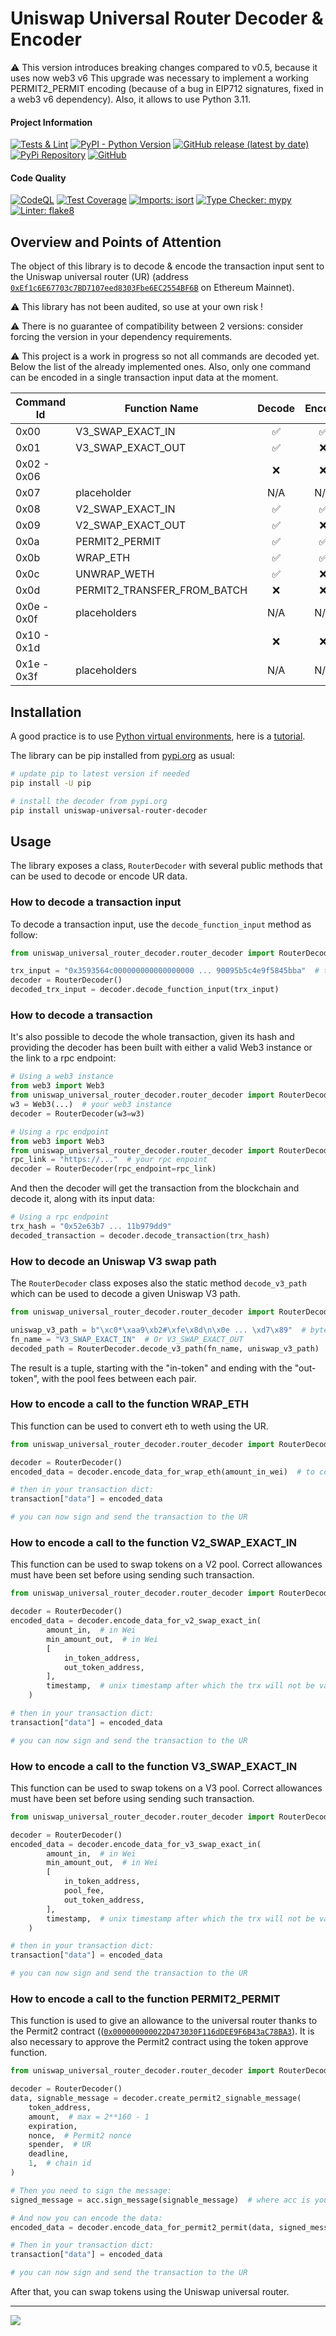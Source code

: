 # Uniswap Universal Router Decoder & Encoder
⚠ This version introduces breaking changes compared to v0.5, because it uses now web3 v6
This upgrade was necessary to implement a working PERMIT2_PERMIT encoding (because of a bug in EIP712 signatures, fixed in a web3 v6 dependency).
Also, it allows to use Python 3.11.

#### Project Information
[![Tests & Lint](https://github.com/Elnaril/uniswap-universal-router-decoder/actions/workflows/tests.yml/badge.svg)](https://github.com/Elnaril/uniswap-universal-router-decoder/actions/workflows/tests.yml)
[![PyPI - Python Version](https://img.shields.io/pypi/pyversions/uniswap-universal-router-decoder)](https://pypi.org/project/uniswap-universal-router-decoder/)
[![GitHub release (latest by date)](https://img.shields.io/github/v/release/Elnaril/uniswap-universal-router-decoder)](https://github.com/Elnaril/uniswap-universal-router-decoder/releases)
[![PyPi Repository](https://img.shields.io/badge/repository-pipy.org-blue)](https://pypi.org/project/uniswap-universal-router-decoder/)
[![GitHub](https://img.shields.io/github/license/Elnaril/uniswap-universal-router-decoder)](https://github.com/Elnaril/uniswap-universal-router-decoder/blob/master/LICENSE)

#### Code Quality
[![CodeQL](https://github.com/elnaril/uniswap-universal-router-decoder/workflows/CodeQL/badge.svg)](https://github.com/Elnaril/uniswap-universal-router-decoder/actions/workflows/github-code-scanning/codeql)
[![Test Coverage](https://img.shields.io/badge/dynamic/json?color=blueviolet&label=coverage&query=%24.totals.percent_covered_display&suffix=%25&url=https%3A%2F%2Fraw.githubusercontent.com%2FElnaril%2Funiswap-universal-router-decoder%2Fmaster%2Fcoverage.json)](https://github.com/Elnaril/uniswap-universal-router-decoder/blob/master/coverage.json)
[![Imports: isort](https://img.shields.io/badge/%20imports-isort-%231674b1?style=flat&labelColor=ef8336)](https://pycqa.github.io/isort/)
[![Type Checker: mypy](https://img.shields.io/badge/%20type%20checker-mypy-%231674b1?style=flat&labelColor=ef8336)](https://mypy-lang.org/)
[![Linter: flake8](https://img.shields.io/badge/%20linter-flake8-%231674b1?style=flat&labelColor=ef8336)](https://flake8.pycqa.org/en/latest/)

## Overview and Points of Attention

The object of this library is to decode & encode the transaction input sent to the Uniswap universal router (UR)
(address [`0xEf1c6E67703c7BD7107eed8303Fbe6EC2554BF6B`](https://etherscan.io/address/0xEf1c6E67703c7BD7107eed8303Fbe6EC2554BF6B) 
on Ethereum Mainnet).

⚠ This library has not been audited, so use at your own risk !

⚠ There is no guarantee of compatibility between 2 versions: consider forcing the version in your dependency requirements.

⚠ This project is a work in progress so not all commands are decoded yet. Below the list of the already implemented ones.
Also, only one command can be encoded in a single transaction input data at the moment.


| Command Id | Function Name | Decode | Encode
| ---------- | ------------- |:------:|:------:
| 0x00 | V3_SWAP_EXACT_IN | ✅ | ✅
| 0x01 | V3_SWAP_EXACT_OUT | ✅ | ❌
| 0x02 - 0x06 |  | ❌ | ❌
| 0x07 | placeholder  | N/A | N/A
| 0x08 | V2_SWAP_EXACT_IN | ✅ | ✅
| 0x09 | V2_SWAP_EXACT_OUT | ✅ | ❌
| 0x0a | PERMIT2_PERMIT | ✅ | ✅
| 0x0b | WRAP_ETH | ✅ | ✅
| 0x0c | UNWRAP_WETH | ✅ | ❌
| 0x0d | PERMIT2_TRANSFER_FROM_BATCH | ❌ | ❌
| 0x0e - 0x0f | placeholders | N/A | N/A
| 0x10 - 0x1d |  | ❌ | ❌
| 0x1e - 0x3f | placeholders | N/A | N/A

## Installation
A good practice is to use [Python virtual environments](https://python.readthedocs.io/en/latest/library/venv.html), here is a [tutorial](https://realpython.com/python-virtual-environments-a-primer/).

The library can be pip installed from [pypi.org](https://pypi.org/project/uniswap-universal-router-decoder/) as usual:

```bash
# update pip to latest version if needed
pip install -U pip

# install the decoder from pypi.org
pip install uniswap-universal-router-decoder
```

## Usage

The library exposes a class, `RouterDecoder` with several public methods that can be used to decode or encode UR data.

### How to decode a transaction input
To decode a transaction input, use the `decode_function_input` method as follow:

```python
from uniswap_universal_router_decoder.router_decoder import RouterDecoder

trx_input = "0x3593564c000000000000000000 ... 90095b5c4e9f5845bba"  # the trx input to decode
decoder = RouterDecoder()
decoded_trx_input = decoder.decode_function_input(trx_input)
```

### How to decode a transaction
It's also possible to decode the whole transaction, given its hash 
and providing the decoder has been built with either a valid Web3 instance or the link to a rpc endpoint:

```python
# Using a web3 instance
from web3 import Web3
from uniswap_universal_router_decoder.router_decoder import RouterDecoder
w3 = Web3(...)  # your web3 instance
decoder = RouterDecoder(w3=w3)
```

```python
# Using a rpc endpoint
from web3 import Web3
from uniswap_universal_router_decoder.router_decoder import RouterDecoder
rpc_link = "https://..."  # your rpc enpoint
decoder = RouterDecoder(rpc_endpoint=rpc_link)
```

And then the decoder will get the transaction from the blockchain and decode it, along with its input data:
```python
# Using a rpc endpoint
trx_hash = "0x52e63b7 ... 11b979dd9"
decoded_transaction = decoder.decode_transaction(trx_hash)
```

### How to decode an Uniswap V3 swap path
The `RouterDecoder` class exposes also the static method `decode_v3_path` which can be used to decode a given Uniswap V3 path.

```python
from uniswap_universal_router_decoder.router_decoder import RouterDecoder

uniswap_v3_path = b"\xc0*\xaa9\xb2#\xfe\x8d\n\x0e ... \xd7\x89"  # bytes or str hex
fn_name = "V3_SWAP_EXACT_IN"  # Or V3_SWAP_EXACT_OUT
decoded_path = RouterDecoder.decode_v3_path(fn_name, uniswap_v3_path)
```
The result is a tuple, starting with the "in-token" and ending with the "out-token", with the pool fees between each pair.


### How to encode a call to the function WRAP_ETH
This function can be used to convert eth to weth using the UR.
```python
from uniswap_universal_router_decoder.router_decoder import RouterDecoder

decoder = RouterDecoder()
encoded_data = decoder.encode_data_for_wrap_eth(amount_in_wei)  # to convert amount_in_wei eth to weth

# then in your transaction dict:
transaction["data"] = encoded_data

# you can now sign and send the transaction to the UR
```


### How to encode a call to the function V2_SWAP_EXACT_IN
This function can be used to swap tokens on a V2 pool. Correct allowances must have been set before using sending such transaction.
```python
from uniswap_universal_router_decoder.router_decoder import RouterDecoder

decoder = RouterDecoder()
encoded_data = decoder.encode_data_for_v2_swap_exact_in(
        amount_in,  # in Wei
        min_amount_out,  # in Wei
        [
            in_token_address,
            out_token_address,
        ],
        timestamp,  # unix timestamp after which the trx will not be valid any more
    )

# then in your transaction dict:
transaction["data"] = encoded_data

# you can now sign and send the transaction to the UR
```

### How to encode a call to the function V3_SWAP_EXACT_IN
This function can be used to swap tokens on a V3 pool. Correct allowances must have been set before using sending such transaction.
```python
from uniswap_universal_router_decoder.router_decoder import RouterDecoder

decoder = RouterDecoder()
encoded_data = decoder.encode_data_for_v3_swap_exact_in(
        amount_in,  # in Wei
        min_amount_out,  # in Wei
        [
            in_token_address,
            pool_fee,
            out_token_address,
        ],
        timestamp,  # unix timestamp after which the trx will not be valid any more
    )

# then in your transaction dict:
transaction["data"] = encoded_data

# you can now sign and send the transaction to the UR
```

### How to encode a call to the function PERMIT2_PERMIT
This function is used to give an allowance to the universal router thanks to the Permit2 contract (([`0x000000000022D473030F116dDEE9F6B43aC78BA3`](https://etherscan.io/address/0x000000000022D473030F116dDEE9F6B43aC78BA3)).
It is also necessary to approve the Permit2 contract using the token approve function.
```python
from uniswap_universal_router_decoder.router_decoder import RouterDecoder

decoder = RouterDecoder()
data, signable_message = decoder.create_permit2_signable_message(
    token_address,
    amount,  # max = 2**160 - 1
    expiration,
    nonce,  # Permit2 nonce
    spender,  # UR
    deadline,
    1,  # chain id
)

# Then you need to sign the message:
signed_message = acc.sign_message(signable_message)  # where acc is your LocalAccount

# And now you can encode the data:
encoded_data = decoder.encode_data_for_permit2_permit(data, signed_message)

# Then in your transaction dict:
transaction["data"] = encoded_data

# you can now sign and send the transaction to the UR
```
After that, you can swap tokens using the Uniswap universal router.

---

[![](https://visitcount.itsvg.in/api?id=elnaril-uurd-repo&label=Project%20Views&color=8&icon=5&pretty=false)](https://visitcount.itsvg.in)
